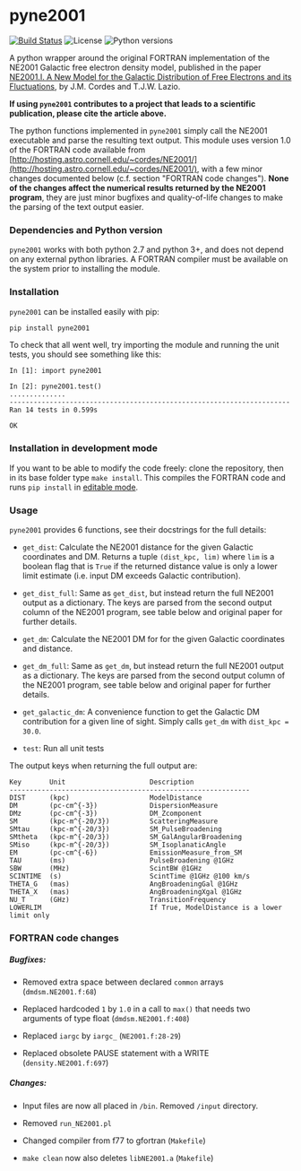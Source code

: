 # pyne2001

[![Build Status](https://travis-ci.com/v-morello/pyne2001.svg?branch=master)](https://travis-ci.com/v-morello/pyne2001) ![License](https://img.shields.io/pypi/l/pyne2001.svg) ![Python versions](https://img.shields.io/pypi/pyversions/pyne2001.svg)

A python wrapper around the original FORTRAN implementation of the NE2001 Galactic free electron density model, published in the paper  
[NE2001.I. A New Model for the Galactic Distribution of Free Electrons and its Fluctuations](https://arxiv.org/abs/astro-ph/0207156), by J.M. Cordes and T.J.W. Lazio.

**If using `pyne2001` contributes to a project that leads to a scientific publication, please cite the article above.**

The python functions implemented in `pyne2001` simply call the NE2001 executable and parse the resulting text output. This module uses version 1.0 of the FORTRAN code available from [http://hosting.astro.cornell.edu/~cordes/NE2001/](http://hosting.astro.cornell.edu/~cordes/NE2001/), with a few minor changes documented below (c.f. section "FORTRAN code changes"). **None of the changes affect the numerical results returned by the NE2001 program**, they are just minor bugfixes and quality-of-life changes to make the parsing of the text output easier.

### Dependencies and Python version

`pyne2001` works with both python 2.7 and python 3+, and does not depend on any external python libraries. A FORTRAN compiler must be available on the system prior to installing the module.


### Installation

`pyne2001` can be installed easily with pip:
```bash
pip install pyne2001
```

To check that all went well, try importing the module and running the unit tests, you should see something like this:

```ipython
In [1]: import pyne2001

In [2]: pyne2001.test()
..............
----------------------------------------------------------------------
Ran 14 tests in 0.599s

OK
```

### Installation in development mode

If you want to be able to modify the code freely: clone the repository, then in its base folder type ```make install```. This compiles the FORTRAN code and runs ```pip install``` in [editable mode](https://pip.pypa.io/en/latest/reference/pip_install/#editable-installs).


### Usage

`pyne2001` provides 6 functions, see their docstrings for the full details:

- `get_dist`: Calculate the NE2001 distance for the given Galactic coordinates and DM. Returns a tuple `(dist_kpc, lim)` where `lim` is a boolean flag that is `True` if the returned distance value is only a lower limit estimate (i.e. input DM exceeds Galactic contribution).

- `get_dist_full`: Same as `get_dist`, but instead return the full NE2001 output as a dictionary. The keys are parsed from the second output column of the NE2001 program, see table below and original paper for further details.

- `get_dm`: Calculate the NE2001 DM for for the given Galactic coordinates and distance.

- `get_dm_full`: Same as `get_dm`, but instead return the full NE2001 output as a dictionary. The keys are parsed from the second output column of the NE2001 program, see table below and original paper for further details.

- `get_galactic_dm`: A convenience function to get the Galactic DM contribution for a given line of sight. Simply calls `get_dm` with `dist_kpc = 30.0`.

- `test`: Run all unit tests

The output keys when returning the full output are:
```
Key       Unit                     Description
------------------------------------------------------------
DIST      (kpc)                    ModelDistance
DM        (pc-cm^{-3})             DispersionMeasure
DMz       (pc-cm^{-3})             DM_Zcomponent
SM        (kpc-m^{-20/3})          ScatteringMeasure
SMtau     (kpc-m^{-20/3})          SM_PulseBroadening
SMtheta   (kpc-m^{-20/3})          SM_GalAngularBroadening
SMiso     (kpc-m^{-20/3})          SM_IsoplanaticAngle
EM        (pc-cm^{-6})             EmissionMeasure_from_SM
TAU       (ms)                     PulseBroadening @1GHz
SBW       (MHz)                    ScintBW @1GHz
SCINTIME  (s)                      ScintTime @1GHz @100 km/s
THETA_G   (mas)                    AngBroadeningGal @1GHz
THETA_X   (mas)                    AngBroadeningXgal @1GHz
NU_T      (GHz)                    TransitionFrequency
LOWERLIM                           If True, ModelDistance is a lower limit only
```


### FORTRAN code changes

##### Bugfixes:

- Removed extra space between declared `common` arrays  (`dmdsm.NE2001.f:68`)

- Replaced hardcoded `1` by `1.0` in a call to `max()` that needs two arguments of type float (`dmdsm.NE2001.f:408`)

- Replaced `iargc` by `iargc_` (`NE2001.f:28-29`)

- Replaced obsolete PAUSE statement with a WRITE (`density.NE2001.f:697`)

##### Changes:

- Input files are now all placed in `/bin`. Removed `/input` directory.

- Removed `run_NE2001.pl`

- Changed compiler from f77 to gfortran (`Makefile`)

- `make clean` now also deletes `libNE2001.a` (`Makefile`)